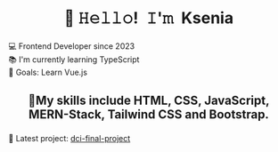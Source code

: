 <h1 align="center">👋 𝙷𝚎𝚕𝚕𝚘! 𝙸'𝚖 Ksenia</h1>

###


<p align="left">💻 Frontend Developer since 2023<br>📚 I'm currently learning TypeScript<br>🎯 Goals: Learn Vue.js<br></p>

###

<h2 align="center">🔸My skills include HTML, CSS, JavaScript, MERN-Stack, Tailwind CSS and Bootstrap.</h2>

###

<p align="left">🐶 Latest project: <a href="https://github.com/MrburnsDAOC/dci-final-project">dci-final-project</a></p> 
